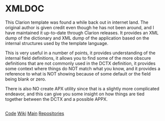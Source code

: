 # XMLDOC


This Clarion template was found a while back out in internet land. The original author is given credit even though he has not been around, and I have maintained it up-to-date through Clarion releases. It provides an XML dump of the dictionary and XML dump of the application based on the internal structures used by the template language.

This is very useful in a number of points, it provides understanding of the internal field definitions, it allows you to find some of the more obscure definitions that are not commonly used in the DCTX definition, it provides some context where things do NOT match what you know, and it provides a reference to what is NOT showing because of some default or the field being blank or zero.

There is also NO create APX utility since that is a slightly more complicated endeavor, and this can give you some insight on how things are tied together between the DCTX and a possible APPX.

##
###

[Code](https://github.com/RobertArtigas/XMLDOC) 
[Wiki](https://github.com/RobertArtigas/XMLDOC/wiki) 
[Main](https://github.com/RobertArtigas) 
[Repositories](https://github.com/RobertArtigas?tab=repositories)

##

##

